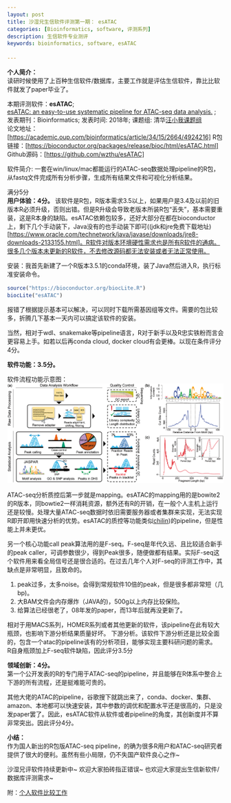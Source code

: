 ```yaml
---
layout: post  
title: 沙湿兄生信软件评测第一期： esATAC
categories: [Bioinformatics, software, 评测系列]  
description: 生信软件专业测评
keywords: bioinformatics, software, esATAC  

---
```



**个人简介：**
<br>
 读研时候使用了上百种生信软件/数据库，主要工作就是评估生信软件，靠比比软件就发了paper毕业了。



本期评测软件：**esATAC**;   
[esATAC: an easy-to-use systematic pipeline for ATAC-seq data analysis.](https://academic.oup.com/bioinformatics/article/34/15/2664/4924216) ;   
发表期刊：Bioinformatics; 发表时间: 2018年;  课题组: 清华[汪小我课题组](http://bioinfo.au.tsinghua.edu.cn/CSSB/web/people/wangxiaowo.html)  
论文地址：[https://academic.oup.com/bioinformatics/article/34/15/2664/4924216]
R包链接：[https://bioconductor.org/packages/release/bioc/html/esATAC.html] 
Github源码：[https://github.com/wzthu/esATAC]  

软件简介: 一套在win/linux/mac都能运行的ATAC-seq数据处理pipeline的R包，从fastq文件完成所有分析步骤，生成所有结果文件和可视化分析结果。

满分5分  
**用户体验：4分。**
该软件是R包，R版本需求3.5以上，如果用户是3.4及以前的旧版本R必须升级，否则出错。但是R升级会导致老版本所装R包“丢失”，基本需要重装，这是R本身的缺陷。esATAC依赖包较多，还好大部分在都在bioconductor上，剩下几个手动装下，Java没有的也手动装下即可((jdk和jre免费下载地址)[https://www.oracle.com/technetwork/java/javase/downloads/jre8-downloads-2133155.html]。R软件对版本环境硬性需求也是所有R软件的通病。很多几个版本未更新的R软件，不去修改源码都无法安装或者无法正常使用。  

安装：我首先新建了一个R版本3.5.1的conda环境，装了Java然后进入R，执行标准安装命令。
```R
source("https://bioconductor.org/biocLite.R")
biocLite("esATAC")
```
报错了根据提示基本可以解决，可以同时下载所需基因组等文件。需要的包比较多，折腾几下基本一天内可以搞定该软件的安装。

当然，相对于wdl、snakemake等pipeline语言，R对于新手以及R忠实铁粉而言会更容易上手。如若以后再conda cloud, docker cloud有会更棒。以现在条件评分4分。

**软件功能：3.5分。**  

软件流程功能示意图：  
![流程图](/images/2018-10-30/fig1.png)

ATAC-seq分析质控后第一步就是mapping。esATAC的mapping用的是bowite2的R版本，同bowtie2一样消耗资源，额外还有R的开销，在一般个人主机上运行还是较慢。处理大量ATAC-seq数据时依旧需要服务器或者集群来实现，无法实现R即开即用快速分析的优势。esATAC的质控等功能类似[chilin](http://cistrome.org/chilin/))的pipeline，但是性能上并未更优。  

另一个核心功能call peak算法用的是F-seq。F-seq是年代久远、且比较适合新手的peak caller，可调参数很少，得到Peak很多，随便做都有结果。实际F-seq这个软件用来看全局信号还是很合适的。在过去几年个人对F-seq的评测工作中，其缺点是非常明显，且致命的。  
1. peak过多，太多noise。会得到常规软件10倍的peak，但是很多都非常短（几bp)。
2. 大BAM文件会内存爆炸（JAVA的)，500g以上内存比较保险。  
3. 给算法已经很老了，08年发的paper，而13年后就再没更新了。  

相对于用MACS系列，HOMER系列或者其他更新的软件，该pipeline在此有较大瓶颈，也影响下游分析结果质量好坏。
下游分析。该软件下游分析还是比较全面的，包含一个atac的pipeline该有的分析项目，能够实现主要科研问题的需求。  
R自身瓶颈加上F-seq软件缺陷，因此评分3.5分

**领域创新：4分。**  
第一个公开发表的R的专门用于ATAC-seq的pipeline，并且能够在R体系中整合上下游的所有流程，还是挺难能可贵的。  

其他大佬的ATAC的pipeline，谷歌搜下就跳出来了，conda、docker、集群、amazon、本地都可以快速安装，其中参数的调优和配置水平还是很高的，只是没发paper罢了。因此，esATAC软件从软件或者pipeline的角度，其创新度并不算非常突出。因此评分4分。

**小结：**  
作为国人新出的R包版ATAC-seq pipeline，的确为很多R用户和ATAC-seq研究者提供了很大的便利。虽然有些小局限，仍不失国产软件良心之作~  

沙湿兄评软件持续更新中~ 欢迎大家拍砖指正错误~ 也欢迎大家提出生信新软件/数据库评测需求~


附：[个人软件比较工作](https://academic.oup.com/nar/advance-article/doi/10.1093/nar/gky753/5077601)